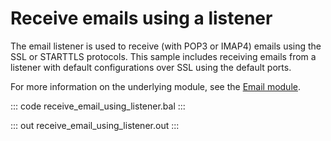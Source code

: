# Receive emails using a listener

The email listener is used to receive (with POP3 or IMAP4) emails
using the SSL or STARTTLS protocols. This sample includes receiving
emails from a listener with default configurations over SSL using
the default ports.

For more information on the underlying module, 
see the [Email module](https://lib.ballerina.io/ballerina/email/latest/).

::: code receive_email_using_listener.bal :::

::: out receive_email_using_listener.out :::